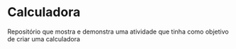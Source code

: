 # Calculadora
Repositório que mostra e demonstra uma atividade que tinha como objetivo de criar uma calculadora
